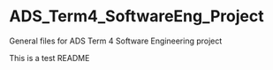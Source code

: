 ADS_Term4_SoftwareEng_Project
=============================

General files for ADS Term 4 Software Engineering project

This is a test README
